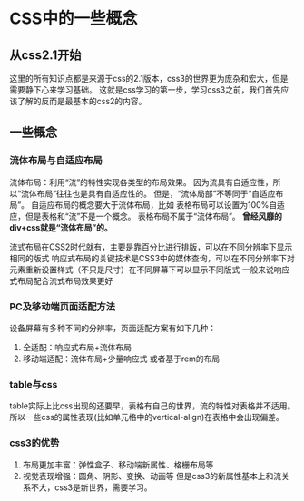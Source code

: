 # CSS中的一些概念
## 从css2.1开始
这里的所有知识点都是来源于css的2.1版本，css3的世界更为庞杂和宏大，但是需要静下心来学习基础。
这就是css学习的第一步，学习css3之前，我们首先应该了解的反而是最基本的css2的内容。
## 一些概念
### 流体布局与自适应布局
流体布局：利用“流”的特性实现各类型的布局效果。
因为流具有自适应性，所以“流体布局”往往也是具有自适应性的。
但是，“流体局部”不等同于“自适应布局”。
自适应布局的概念要大于流体布局，比如 表格布局可以设置为100%自适应，但是表格和“流”不是一个概念。
表格布局不属于“流体布局”。
**曾经风靡的div+css就是“流体布局”的。**

流式布局在CSS2时代就有，主要是靠百分比进行排版，可以在不同分辨率下显示相同的版式
响应式布局的关键技术是CSS3中的媒体查询，可以在不同分辨率下对元素重新设置样式（不只是尺寸）在不同屏幕下可以显示不同版式
一般来说响应式布局配合流式布局效果更好
### PC及移动端页面适配方法
设备屏幕有多种不同的分辨率，页面适配方案有如下几种：
1. 全适配：响应式布局+流体布局
2. 移动端适配：流体布局+少量响应式 或者基于rem的布局
### table与css
table实际上比css出现的还要早，表格有自己的世界，流的特性对表格并不适用。
所以一些css的属性表现(比如单元格中的vertical-align)在表格中会出现偏差。
### css3的优势
1. 布局更加丰富：弹性盒子、移动端新属性、格栅布局等
2. 视觉表现增强：圆角、阴影、变换、动画等
但是css3的新属性基本上和流关系不大，css3是新世界，需要学习。